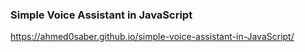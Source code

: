 ### Simple Voice Assistant in JavaScript

https://ahmed0saber.github.io/simple-voice-assistant-in-JavaScript/
